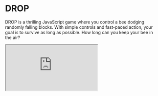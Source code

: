 # DROP
DROP is a thrilling JavaScript game where you control a bee dodging randomly falling blocks. With simple controls and fast-paced action, your goal is to survive as long as possible. How long can you keep your bee in the air?

<iframe src="https://editor.p5js.org/Rekas/full/ovpCxHx55"></iframe>
